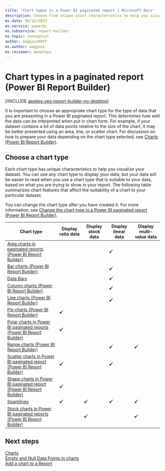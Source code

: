 ```yaml
---
title: "Chart types in a Power BI paginated report | Microsoft Docs"
description: Choose from unique chart characteristics to help you visualize your dataset and assist you in choosing an appropriate chart type in a paginated report in Power BI Report Builder.
ms.date: 04/12/2023
ms.service: powerbi
ms.subservice: report-builder
ms.topic: conceptual
author: maggiesMSFT
ms.author: maggies
ms.reviewer: monaraya
---
```


# Chart types in a paginated report (Power BI Report Builder)

[!INCLUDE [applies-yes-report-builder-no-desktop](../../../includes/applies-yes-report-builder-no-desktop.md)]

It is important to choose an appropriate chart type for the type of data that you are presenting in a Power BI paginated report. This determines how well the data can be interpreted when put in chart form. For example, if your dataset contains a lot of data points relative to the size of the chart, it may be better presented using an area, line, or scatter chart. For discussion on how to prepare your data depending on the chart type selected, see [Charts &#40;Power BI Report Builder&#41;](charts-report-builder.md).  

## Choose a chart type

 Each chart type has unique characteristics to help you visualize your dataset. You can use any chart type to display your data, but your data will be easier to read when you use a chart type that is suitable to your data, based on what you are trying to show in your report. The following table summarizes chart features that affect the suitability of a chart to your particular dataset.  
  
 You can change the chart type after you have created it. For more information, see [Change the chart type in a Power BI paginated report (Power BI Report Builder)](change-chart-type-report-builder.md).  
  
  
|Chart type|Display ratio data|Display stock data|Display linear data|Display multi-value data|  
|----------------|------------------------|------------------------|-------------------------|-------------------------------|  
|[Area charts in paginated reports (Power BI Report Builder)](area-charts-report-builder.md)|||![Screenshot showing Available](media/paginated-reports-visualizations/green-check.png "Available")||  
|[Bar charts &#40;Power BI Report Builder&#41;](bar-charts-report-builder.md)|||![Screenshot showing Available](media/paginated-reports-visualizations/green-check.png "Available")||  
|[Data Bars](/sql/reporting-services/report-design/sparklines-and-data-bars-report-builder-and-ssrs)|||![Screenshot showing Available](media/paginated-reports-visualizations/green-check.png "Available")||  
|[Column charts &#40;Power BI Report Builder&#41;](/sql/reporting-services/report-design/column-charts-report-builder-and-ssrs)|||![Screenshot showing Available](media/paginated-reports-visualizations/green-check.png "Available")||  
|[Line charts &#40;Power BI Report Builder&#41;](/sql/reporting-services/report-design/line-charts-report-builder-and-ssrs)|||![Screenshot showing Available](media/paginated-reports-visualizations/green-check.png "Available")||  
|[Pie charts &#40;Power BI Report Builder&#41;](/sql/reporting-services/report-design/pie-charts-report-builder-and-ssrs)|![Screenshot showing Available](media/paginated-reports-visualizations/green-check.png "Available")||||  
|[Polar charts in Power BI paginated reports (Power BI Report Builder)](polar-charts-report-builder.md)|![Screenshot showing Available](media/paginated-reports-visualizations/green-check.png "Available")||||  
|[Range charts &#40;Power BI Report Builder&#41;](/sql/reporting-services/report-design/range-charts-report-builder-and-ssrs)|||![Screenshot showing Available](media/paginated-reports-visualizations/green-check.png "Available")|![Screenshot showing Available](media/paginated-reports-visualizations/green-check.png "Available")|  
|[Scatter charts in Power BI paginated report (Power BI Report Builder)](scatter-charts-report-builder.md)|![Screenshot showing Available](media/paginated-reports-visualizations/green-check.png "Available")||![Screenshot showing Available](media/paginated-reports-visualizations/green-check.png "Available")||  
|[Shape charts in Power BI paginated report (Power BI Report Builder)](shape-charts-report-builder.md)|![Screenshot showing Available](media/paginated-reports-visualizations/green-check.png "Available")||||  
|[Sparklines](/sql/reporting-services/report-design/sparklines-and-data-bars-report-builder-and-ssrs)|![Screenshot showing Available](media/paginated-reports-visualizations/green-check.png "Available")|![Screenshot showing Available](media/paginated-reports-visualizations/green-check.png "Available")|![Screenshot showing Available](media/paginated-reports-visualizations/green-check.png "Available")|![Screenshot showing Available](media/paginated-reports-visualizations/green-check.png "Available")|  
|[Stock charts in Power BI paginated reports (Power BI Report Builder)](stock-charts-report-builder.md)||![Screenshot showing Available](media/paginated-reports-visualizations/green-check.png "Available")||![Screenshot showing Available](media/paginated-reports-visualizations/green-check.png "Available")|  

## Next steps

[Charts](charts-report-builder.md)   
[Empty and Null Data Points in charts](empty-null-data-points-charts-report-builder.md)   
[Add a chart to a Report](add-chart-report-report-builder.md)  
